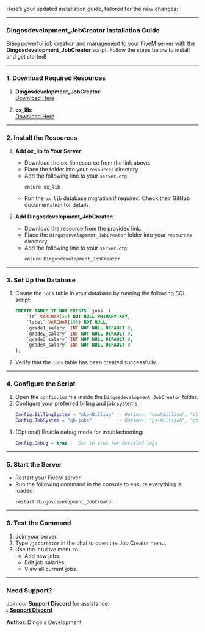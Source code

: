 Here’s your updated installation guide, tailored for the new changes:

---

### **Dingosdevelopment_JobCreator Installation Guide**

Bring powerful job creation and management to your FiveM server with the **Dingosdevelopment_JobCreator** script. Follow the steps below to install and get started!

---

### **1. Download Required Resources**
1. **Dingosdevelopment_JobCreator**:  
   [Download Here](https://github.com/Dingos-Development/Job-Creator)

2. **ox_lib**:  
   [Download Here](https://github.com/overextended/ox_lib)

---

### **2. Install the Resources**
1. **Add ox_lib to Your Server**:
   - Download the ox_lib resource from the link above.
   - Place the folder into your `resources` directory.
   - Add the following line to your `server.cfg`:
     ```plaintext
     ensure ox_lib
     ```
   - Run the `ox_lib` database migration if required. Check their GitHub documentation for details.

2. **Add Dingosdevelopment_JobCreator**:
   - Download the resource from the provided link.
   - Place the `Dingosdevelopment_JobCreator` folder into your `resources` directory.
   - Add the following line to your `server.cfg`:
     ```plaintext
     ensure Dingosdevelopment_JobCreator
     ```

---

### **3. Set Up the Database**
1. Create the `jobs` table in your database by running the following SQL script:
   ```sql
   CREATE TABLE IF NOT EXISTS `jobs` (
       `id` VARCHAR(50) NOT NULL PRIMARY KEY,
       `label` VARCHAR(100) NOT NULL,
       `grade1_salary` INT NOT NULL DEFAULT 0,
       `grade2_salary` INT NOT NULL DEFAULT 0,
       `grade3_salary` INT NOT NULL DEFAULT 0,
       `grade4_salary` INT NOT NULL DEFAULT 0
   );
   ```

2. Verify that the `jobs` table has been created successfully.

---

### **4. Configure the Script**
1. Open the `config.lua` file inside the `Dingosdevelopment_JobCreator` folder.
2. Configure your preferred billing and job systems:
   ```lua
   Config.BillingSystem = "okokBilling" -- Options: "okokBilling", "qb-banking"
   Config.JobSystem = "qb-jobs"         -- Options: "ps-multijob", "qb-jobs"
   ```
3. (Optional) Enable debug mode for troubleshooting:
   ```lua
   Config.Debug = true -- Set to true for detailed logs
   ```

---

### **5. Start the Server**
- Restart your FiveM server.
- Run the following command in the console to ensure everything is loaded:
  ```plaintext
  restart Dingosdevelopment_JobCreator
  ```

---

### **6. Test the Command**
1. Join your server.
2. Type `/jobcreator` in the chat to open the Job Creator menu.
3. Use the intuitive menu to:
   - Add new jobs.
   - Edit job salaries.
   - View all current jobs.

---

### **Need Support?**
Join our **Support Discord** for assistance:  
📞 **[Support Discord](https://discord.gg/gxcZgsghzn)**

**Author**: Dingo's Development  
